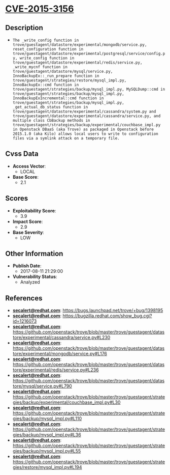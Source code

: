 
# [CVE-2015-3156](https://bugs.launchpad.net/trove/+bug/1398195)

## Description

- `The _write_config function in trove/guestagent/datastore/experimental/mongodb/service.py, reset_configuration function in trove/guestagent/datastore/experimental/postgresql/service/config.py, write_config function in trove/guestagent/datastore/experimental/redis/service.py, _write_mycnf function in trove/guestagent/datastore/mysql/service.py, InnoBackupEx::_run_prepare function in trove/guestagent/strategies/restore/mysql_impl.py, InnoBackupEx::cmd function in trove/guestagent/strategies/backup/mysql_impl.py, MySQLDump::cmd in trove/guestagent/strategies/backup/mysql_impl.py, InnoBackupExIncremental::cmd function in trove/guestagent/strategies/backup/mysql_impl.py, _get_actual_db_status function in trove/guestagent/datastore/experimental/cassandra/system.py and trove/guestagent/datastore/experimental/cassandra/service.py, and multiple class CbBackup methods in trove/guestagent/strategies/backup/experimental/couchbase_impl.py in Openstack DBaaS (aka Trove) as packaged in Openstack before 2015.1.0 (aka Kilo) allows local users to write to configuration files via a symlink attack on a temporary file.`

## Cvss Data

- **Access Vector**:
  - LOCAL
- **Base Score**:
  - 2.1

## Scores

- **Exploitability Score**:
  - 3.9
- **Impact Score**:
  - 2.9
- **Base Severity**:
  - LOW

## Other Information

- **Publish Date**:
  - 2017-08-11 21:29:00
- **Vulnerability Status**:
  - Analyzed

## References

- **secalert@redhat.com**: https://bugs.launchpad.net/trove/+bug/1398195
- **secalert@redhat.com**: https://bugzilla.redhat.com/show_bug.cgi?id=1216073
- **secalert@redhat.com**: https://github.com/openstack/trove/blob/master/trove/guestagent/datastore/experimental/cassandra/service.py#L230
- **secalert@redhat.com**: https://github.com/openstack/trove/blob/master/trove/guestagent/datastore/experimental/mongodb/service.py#L176
- **secalert@redhat.com**: https://github.com/openstack/trove/blob/master/trove/guestagent/datastore/experimental/redis/service.py#L236
- **secalert@redhat.com**: https://github.com/openstack/trove/blob/master/trove/guestagent/datastore/mysql/service.py#L790
- **secalert@redhat.com**: https://github.com/openstack/trove/blob/master/trove/guestagent/strategies/backup/experimental/couchbase_impl.py#L30
- **secalert@redhat.com**: https://github.com/openstack/trove/blob/master/trove/guestagent/strategies/backup/mysql_impl.py#L110
- **secalert@redhat.com**: https://github.com/openstack/trove/blob/master/trove/guestagent/strategies/backup/mysql_impl.py#L36
- **secalert@redhat.com**: https://github.com/openstack/trove/blob/master/trove/guestagent/strategies/backup/mysql_impl.py#L55
- **secalert@redhat.com**: https://github.com/openstack/trove/blob/master/trove/guestagent/strategies/restore/mysql_impl.py#L194
